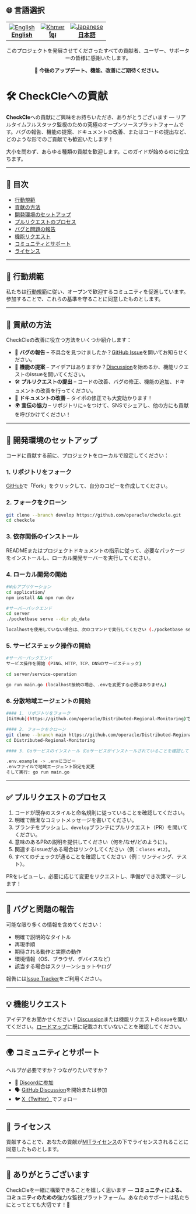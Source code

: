 ## 🌐 言語選択

<table align="center">
  <tr>
    <td align="center">
      <a href="../CONTRIBUTING.md">
        <img src="https://flagcdn.com/24x18/gb.png" alt="English" />  
        <br/><strong>English</strong>
      </a>
    </td>
    <td align="center">
      <a href="CONTRIBUTING_km.md">
        <img src="https://flagcdn.com/24x18/kh.png" alt="Khmer" />  
        <br/><strong>ខ្មែរ</strong>
      </a>
    </td>
    <td align="center">
      <a href="CONTRIBUTING_ja.md">
        <img src="https://flagcdn.com/24x18/jp.png" alt="Japanese" />  
        <br/><strong>日本語</strong>
      </a>
    </td>
  </tr>
</table>


<p align="center">
  このプロジェクトを発展させてくださったすべての貢献者、ユーザー、サポーターの皆様に感謝いたします。
</p>

<p align="center">
  🚀 <strong>今後のアップデート、機能、改善にご期待ください。</strong>
</p>

# 🛠️ CheckCleへの貢献

**CheckCle**への貢献にご興味をお持ちいただき、ありがとうございます — リアルタイムフルスタック監視のための究極のオープンソースプラットフォームです。バグの報告、機能の提案、ドキュメントの改善、またはコードの提出など、どのような形でのご貢献でも歓迎いたします！

大小を問わず、あらゆる種類の貢献を歓迎します。このガイドが始めるのに役立ちます。

---

## 📌 目次
- [行動規範](#-行動規範)
- [貢献の方法](#-貢献の方法)
- [開発環境のセットアップ](#-開発環境のセットアップ)
- [プルリクエストのプロセス](#-プルリクエストのプロセス)
- [バグと問題の報告](#-バグと問題の報告)
- [機能リクエスト](#-機能リクエスト)
- [コミュニティとサポート](#-コミュニティとサポート)
- [ライセンス](#-ライセンス)

---

## 📜 行動規範

私たちは[行動規範](https://opensource.guide/code-of-conduct/)に従い、オープンで歓迎するコミュニティを促進しています。参加することで、これらの基準を守ることに同意したものとします。

---

## 🤝 貢献の方法

CheckCleの改善に役立つ方法をいくつか紹介します：

- 🐞 **バグの報告** – 不具合を見つけましたか？[GitHub Issue](https://github.com/operacle/checkcle/issues)を開いてお知らせください。
- 🌟 **機能の提案** – アイデアはありますか？[Discussion](https://github.com/operacle/checkcle/discussions)を始めるか、機能リクエストのissueを開いてください。
- 🛠 **プルリクエストの提出** – コードの改善、バグの修正、機能の追加、ドキュメントの改善を行ってください。
- 📝 **ドキュメントの改善** – タイポの修正でも大変助かります！
- 🌍 **宣伝の協力** – リポジトリに⭐をつけて、SNSでシェアし、他の方にも貢献を呼びかけてください！

---

## 🧰 開発環境のセットアップ

コードに貢献する前に、プロジェクトをローカルで設定してください：

### 1. リポジトリをフォーク
[GitHub](https://github.com/operacle/checkcle)で「Fork」をクリックして、自分のコピーを作成してください。

### 2. フォークをクローン
```bash
git clone --branch develop https://github.com/operacle/checkcle.git
cd checkcle
```

### 3. 依存関係のインストール
READMEまたはプロジェクトドキュメントの指示に従って、必要なパッケージをインストールし、ローカル開発サーバーを実行してください。

### 4. ローカル開発の開始
```bash
#Webアプリケーション
cd application/ 
npm install && npm run dev

#サーバーバックエンド
cd server
./pocketbase serve --dir pb_data 

localhostを使用していない場合は、次のコマンドで実行してください (./pocketbase serve --http=0.0.0.0:8090 --dir pb_data)
```

### 5. サービスチェック操作の開始

```bash
#サーバーバックエンド 
サービス操作を開始 (PING、HTTP、TCP、DNSのサービスチェック)

cd server/service-operation

go run main.go (localhost接続の場合、.envを変更する必要はありません)
```

### 6. 分散地域エージェントの開始
```bash
#### 1. リポジトリをフォーク
[GitHub](https://github.com/operacle/Distributed-Regional-Monitoring)で「Fork」をクリックして、自分のコピーを作成してください。

#### 2. フォークをクローン
git clone --branch main https://github.com/operacle/Distributed-Regional-Monitoring.git
cd Distributed-Regional-Monitoring

#### 3. Goサービスのインストール（Goサービスがインストールされていることを確認してください）

.env.example -> .envにコピー
.envファイルで地域エージェント設定を変更
そして実行: go run main.go

```

---

## ✅ プルリクエストのプロセス

1. コードが既存のスタイルと命名規則に従っていることを確認してください。
2. 明確で簡潔なコミットメッセージを書いてください。
3. ブランチをプッシュし、`develop`ブランチにプルリクエスト（PR）を開いてください。
4. 意味のあるPRの説明を提供してください（何を/なぜ/どのように）。
5. 関連するissueがある場合はリンクしてください（例：`Closes #12`）。
6. すべてのチェックが通ることを確認してください（例：リンティング、テスト）。

PRをレビューし、必要に応じて変更をリクエストし、準備ができ次第マージします！

---

## 🐛 バグと問題の報告

可能な限り多くの情報を含めてください：
- 明確で説明的なタイトル
- 再現手順
- 期待される動作と実際の動作
- 環境情報（OS、ブラウザ、デバイスなど）
- 該当する場合はスクリーンショットやログ

報告には[Issue Tracker](https://github.com/operacle/checkcle/issues)をご利用ください。

---

## 💡 機能リクエスト

アイデアをお聞かせください！[Discussion](https://github.com/operacle/checkcle/discussions)または機能リクエストのissueを開いてください。[ロードマップ](https://github.com/operacle/checkcle#development-roadmap)に既に記載されていないことを確認してください。

---

## 🌍 コミュニティとサポート

ヘルプが必要ですか？つながりたいですか？

- 💬 [Discordに参加](https://discord.gg/xs9gbubGwX)
- 🗣 [GitHub Discussion](https://github.com/operacle/checkcle/discussions)を開始または参加
- 🐦 [X（Twitter）](https://x.com/tl)でフォロー

---

## 📜 ライセンス

貢献することで、あなたの貢献が[MITライセンス](LICENSE)の下でライセンスされることに同意したものとします。

---

## 🙏 ありがとうございます

CheckCleを一緒に構築できることを嬉しく思います — **コミュニティによる、コミュニティのための**強力な監視プラットフォーム。あなたのサポートは私たちにとってとても大切です！💙